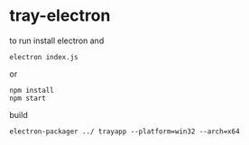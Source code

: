 # tray-electron

to run install electron and
```Shell
electron index.js
```
or
```Shell
npm install
npm start
```


build
```shell
electron-packager ../ trayapp --platform=win32 --arch=x64
```
